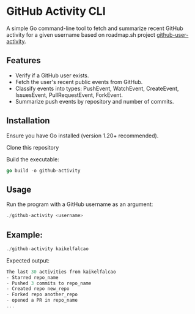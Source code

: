 # GitHub Activity CLI

A simple Go command-line tool to fetch and summarize recent GitHub activity for a given username based on roadmap.sh project [github-user-activity](https://roadmap.sh/projects/github-user-activity).

## Features
- Verify if a GitHub user exists.
- Fetch the user's recent public events from GitHub.
- Classify events into types: PushEvent, WatchEvent, CreateEvent, IssuesEvent, PullRequestEvent, ForkEvent.
- Summarize push events by repository and number of commits.

## Installation
Ensure you have Go installed (version 1.20+ recommended).

Clone this repository

Build the executable:
```go
go build -o github-activity
```

## Usage

Run the program with a GitHub username as an argument:

```go
./github-activity <username>
```

## Example:
```go
./github-activity kaikelfalcao
```

Expected output:
```go
The last 30 activities from kaikelfalcao
- Starred repo_name
- Pushed 3 commits to repo_name
- Created repo new_repo
- Forked repo another_repo
- opened a PR in repo_name
...
```